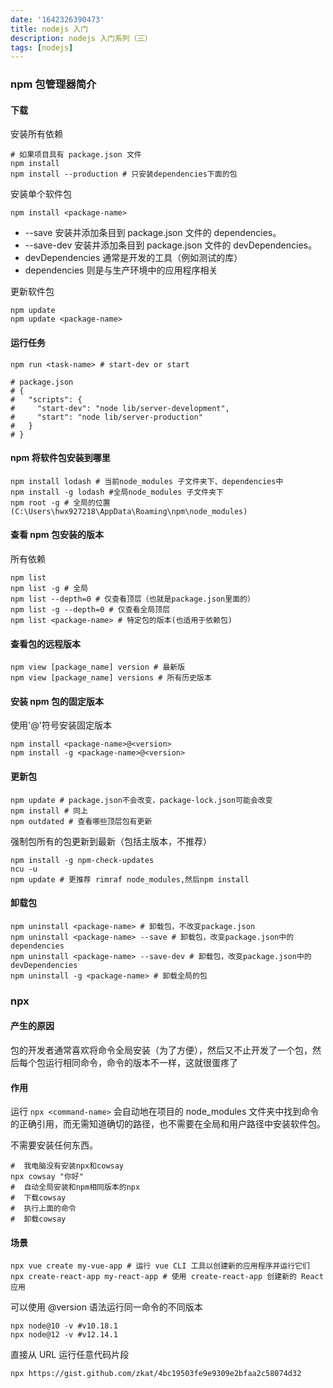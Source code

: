 ```yaml
---
date: '1642326390473'
title: nodejs 入门
description: nodejs 入门系列（三）
tags: [nodejs]
---
```


### npm 包管理器简介
#### 下载
安装所有依赖
```shell
# 如果项目具有 package.json 文件
npm install
npm install --production # 只安装dependencies下面的包
```
安装单个软件包
```shell
npm install <package-name>
```
 - --save 安装并添加条目到 package.json 文件的 dependencies。
 - --save-dev 安装并添加条目到 package.json 文件的 devDependencies。
 - devDependencies 通常是开发的工具（例如测试的库）
 - dependencies 则是与生产环境中的应用程序相关

更新软件包
```shell
npm update
npm update <package-name>
```

#### 运行任务
```shell
npm run <task-name> # start-dev or start

# package.json
# {
#   "scripts": {
#     "start-dev": "node lib/server-development",
#     "start": "node lib/server-production"
#   }
# }
```

#### npm 将软件包安装到哪里
```shell
npm install lodash # 当前node_modules 子文件夹下、dependencies中
npm install -g lodash #全局node_modules 子文件夹下
npm root -g # 全局的位置(C:\Users\hwx927218\AppData\Roaming\npm\node_modules)
```

#### 查看 npm 包安装的版本
所有依赖
```shell
npm list
npm list -g # 全局
npm list --depth=0 # 仅查看顶层（也就是package.json里面的）
npm list -g --depth=0 # 仅查看全局顶层
npm list <package-name> # 特定包的版本(也适用于依赖包)
```

#### 查看包的远程版本
```shell
npm view [package_name] version # 最新版
npm view [package_name] versions # 所有历史版本
```

#### 安装 npm 包的固定版本
使用'@'符号安装固定版本
```shell
npm install <package-name>@<version>
npm install -g <package-name>@<version>
```

#### 更新包
```shell
npm update # package.json不会改变，package-lock.json可能会改变
npm install # 同上
npm outdated # 查看哪些顶层包有更新
```
强制包所有的包更新到最新（包括主版本，不推荐）
```shell
npm install -g npm-check-updates
ncu -u
npm update # 更推荐 rimraf node_modules,然后npm install
```

#### 卸载包
```shell
npm uninstall <package-name> # 卸载包，不改变package.json
npm uninstall <package-name> --save # 卸载包，改变package.json中的dependencies
npm uninstall <package-name> --save-dev # 卸载包，改变package.json中的devDependencies
npm uninstall -g <package-name> # 卸载全局的包
```

### npx
#### 产生的原因
包的开发者通常喜欢将命令全局安装（为了方便），然后又不止开发了一个包，然后每个包运行相同命令，命令的版本不一样，这就很蛋疼了
#### 作用
运行 `npx <command-name>` 会自动地在项目的 node_modules 文件夹中找到命令的正确引用，而无需知道确切的路径，也不需要在全局和用户路径中安装软件包。
  
不需要安装任何东西。
```shell
#  我电脑没有安装npx和cowsay
npx cowsay "你好"
#  自动全局安装和npm相同版本的npx
#  下载cowsay
#  执行上面的命令
#  卸载cowsay
```
#### 场景
```shell
npx vue create my-vue-app # 运行 vue CLI 工具以创建新的应用程序并运行它们
npx create-react-app my-react-app # 使用 create-react-app 创建新的 React 应用
```
可以使用 @version 语法运行同一命令的不同版本
```shell
npx node@10 -v #v10.18.1
npx node@12 -v #v12.14.1
```
直接从 URL 运行任意代码片段
```shell
npx https://gist.github.com/zkat/4bc19503fe9e9309e2bfaa2c58074d32
```


